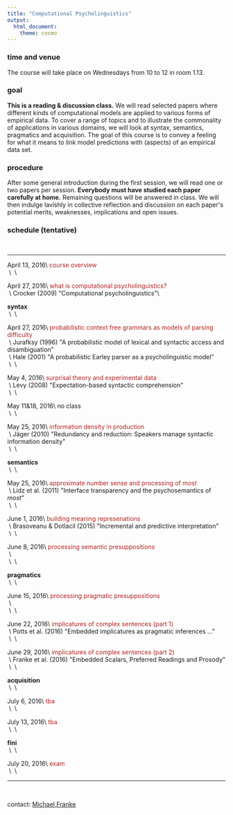 ```yaml
---
title: "Computational Psycholinguistics"
output:
  html_document:
    theme: cosmo
---
```


### time and venue

The course will take place on Wednesdays from 10 to 12 in room 1.13.

### goal

**This is a reading & discussion class.** We will read selected papers where different kinds of computational models are applied to various forms of empirical data. To cover a range of topics and to illustrate the commonality of applications in various domains, we will look at syntax, semantics, pragmatics and acquisition. The goal of this course is to convey a feeling for what it means to link model predictions with (aspects) of an empirical data set.

### procedure

After some general introduction during the first session, we will read one or two papers per session. **Everybody must have studied each paper carefully at home.** Remaining questions will be answered in class. We will then indulge lavishly in collective reflection and discussion on each paper's potential merits, weaknesses, implications and open issues.

### schedule (tentative)

<span style = "color:white"> dummy </span>

----------------- --------------------------------------------------------
April 13, 2016\   <span style = "color:firebrick">course overview</span> \
&nbsp;\           &nbsp;\

April 27, 2016\   <span style = "color:firebrick">what is computational psycholinguistics?</span>\
&nbsp;\           Crocker (2009) "Computational psycholinguistics"\

**syntax**        &nbsp;\
&nbsp;\           &nbsp;\

April 27, 2016\   <span style = "color:firebrick">probabilistic context free grammars as models of parsing difficulty</span>\
&nbsp;\           Jurafksy (1996) "A probabilistic model of lexical and syntactic access and disambiguation"\
&nbsp;\           Hale (2001) "A probabilistic Earley parser as a psycholinguistic model"\
&nbsp;\           &nbsp;\

May 4, 2016\      <span style = "color:firebrick">surprisal theory and experimental data</span>\
&nbsp;\           Levy (2008) "Expectation-based syntactic comprehension"\
&nbsp;\           &nbsp;\

May 11&18, 2016\  no class\
&nbsp;\           &nbsp;\

May 25, 2016\      <span style = "color:firebrick">information density in production</span>\
&nbsp;\           J&auml;ger (2010) "Redundancy and reduction: Speakers manage syntactic information density"\
&nbsp;\           &nbsp;\

**semantics**     &nbsp;\
&nbsp;\           &nbsp;\

May 25, 2016\      <span style = "color:firebrick">approximate number sense and processing of *most*</span>\
&nbsp;\           Lidz et al. (2011) "Interface transparency and the psychosemantics of *most*"\
&nbsp;\           &nbsp;\

June 1, 2016\     <span style = "color:firebrick">building meaning represenations</span>\
&nbsp;\           Brasoveanu & Dotlacil (2015) "Incremental and predictive interpretation"\
&nbsp;\           &nbsp;\

June 8, 2016\     <span style = "color:firebrick">processing semantic presuppositions</span>\
&nbsp;\           &nbsp;\
&nbsp;\           &nbsp;\

**pragmatics**    &nbsp;\
&nbsp;\           &nbsp;\

June 15, 2016\    <span style = "color:firebrick">processing pragmatic presuppositions</span>\
&nbsp;\           &nbsp;\
&nbsp;\           &nbsp;\

June 22, 2016\    <span style = "color:firebrick">implicatures of complex sentences (part 1)</span>\
&nbsp;\           Potts et al. (2016) "Embedded implicatures as pragmatic inferences ..."\
&nbsp;\           &nbsp;\

June 29, 2016\    <span style = "color:firebrick">implicatures of complex sentences (part 2)</span>\
&nbsp;\           Franke et al. (2016) "Embedded Scalars, Preferred Readings and Prosody"\
&nbsp;\           &nbsp;\

**acquisition**   &nbsp;\
&nbsp;\           &nbsp;\

July 6, 2016\     <span style = "color:firebrick">tba</span>\
&nbsp;\           &nbsp;\

July 13, 2016\    <span style = "color:firebrick">tba</span>\
&nbsp;\           &nbsp;\

**fini**          &nbsp;\
&nbsp;\           &nbsp;\

July 20, 2016\    <span style = "color:firebrick">exam</span>\
&nbsp;\           &nbsp;\

------------------------------------------------------------------------------


<span style = "color:white"> dummy </span>

contact: [Michael Franke](mailto:mchfranke@gmail.com)


